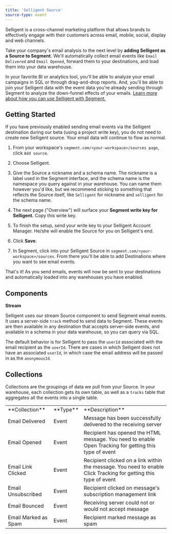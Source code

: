 ```yaml
---
title: 'Selligent Source'
source-type: event
---
```

Selligent is a cross-channel marketing platform that allows brands to effectively engage with their customers across email, mobile, social, display and web channels. 

Take your company's email analysis to the next level by **adding Selligent as a Source to Segment.** We'll automatically collect email events like `Email Delivered` and `Email Opened`, forward them to your destinations, and load them into your data warehouse. 

In your favorite BI or analytics tool, you'll be able to analyze your email campaigns in SQL or through drag-and-drop reports. And, you'll be able to join your Selligent data with the event data you're already sending through Segment to analyze the down-funnel effects of your emails. [Learn more about how you can use Selligent with Segment.](/sources/selligent)


## Getting Started
<span> </span>
If you have previously enabled sending email events via the Selligent destination during our beta (using a project write key), you do not need to create new Selligent source. Your email data will continue to flow as normal.

1. From your workspace's `segment.com/<your-workspace>/sources page`, click `Add source`.

2. Choose Selligent.

3. Give the Source a nickname and a schema name. The nickname is a label used in the Segment interface, and the schema name is the namespace you query against in your warehouse. You can name them however you'd like, but we recommend sticking to something that reflects the Source itself, like `Selligent` for nickname and `selligent` for the schema name.

4. The next page ("Overview") will surface your **Segment write key for Selligent.** Copy this write key. 

5. To finish the setup, send your write key to your Selligent Account Manager. He/she will enable the Source for you on Selligent's end. 

6. Click **Save**.

7. In Segment, click into your Selligent Source in `segment.com/<your-workspace>/sources`. From there you'll be able to add Destinations where you want to see email events.

That's it! As you send emails, events will now be sent to your destinations and automatically loaded into any warehouses you have enabled. 

## Components

**Stream**

Selligent uses our stream Source component to send Segment email events. It uses a server-side `track` method to send data to Segment. These events are then available in any destination that accepts server-side events, and available in a schema in your data warehouse, so you can query via SQL. 

The default behavior is for Selligent to pass the `userId` associated with the email recipient as the `userId`. There are cases in which Selligent does not have an associated `userId`, in which case the email address will be passed in as the `anonymousId`. 

## Collections

Collections are the groupings of data we pull from your Source. In your warehouse, each collection gets its own table, as well as a `tracks` table that aggregates all the events into a single table. 

<table>
  <tr>
    <td>**Collection**</td>
    <td>**Type**</td>
    <td>**Description**</td>
  </tr>
  <tr>
    <td>Email Delivered</td>
    <td>Event</td>
    <td>Message has been successfully delivered to the receiving server</td>
  </tr>
  <tr>
    <td>Email Opened</td>
    <td>Event</td>
    <td>Recipient has opened the HTML message. You need to enable Open Tracking for getting this type of event</td>
  </tr>
    <tr>
    <td>Email Link Clicked</td>
    <td>Event</td>
    <td>Recipient clicked on a link within the message. You need to enable Click Tracking for getting this type of event</td>
  </tr>
    <tr>
    <td>Email Unsubscribed</td>
    <td>Event</td>
    <td>Recipient clicked on message's subscription management link</td>
  </tr>
    <tr>
    <td>Email Bounced</td>
    <td>Event</td>
    <td>Receiving server could not or would not accept message</td>
  </tr>
    <tr>
    <td>Email Marked as Spam</td>
    <td>Event</td>
    <td>Recipient marked message as spam</td>
  </tr>
</table>

<!-- Example: To query the Email Delivered table, you'd write a query like this:

```sql
select *
from selligent.email_delivered
```
<span> </span>

<table>
</table> -->
